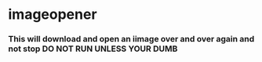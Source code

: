 # imageopener
### This will download and open an iimage over and over again and not stop DO NOT RUN UNLESS YOUR DUMB
